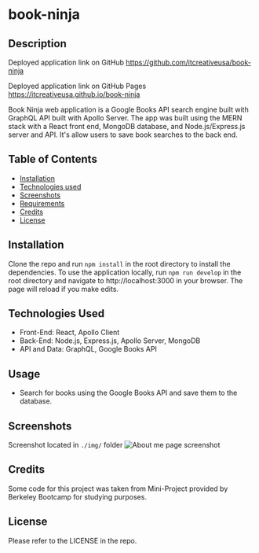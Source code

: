 # book-ninja

## Description

Deployed application link on GitHub
https://github.com/itcreativeusa/book-ninja

Deployed application link on GitHub Pages
https://itcreativeusa.github.io/book-ninja

Book Ninja web application is a Google Books API search engine built with GraphQL API built with Apollo Server. The app was built using the MERN stack with a React front end, MongoDB database, and Node.js/Express.js server and API. It's allow users to save book searches to the back end.

## Table of Contents

- [Installation](#installation)
- [Technologies used](#technologies-used)
- [Screenshots](#screenshots)
- [Requirements](#requirements)
- [Credits](#credits)
- [License](#license)

## Installation

Clone the repo and run `npm install` in the root directory to install the dependencies. To use the application locally, run `npm run develop` in the root directory and navigate to http://localhost:3000 in your browser. The page will reload if you make edits.

## Technologies Used

- Front-End: React, Apollo Client
- Back-End: Node.js, Express.js, Apollo Server, MongoDB
- API and Data: GraphQL, Google Books API

## Usage

- Search for books using the Google Books API and save them to the database.

## Screenshots

Screenshot located in `./img/` folder
![About me page screenshot](./img/screenshot.png)

## Credits

Some code for this project was taken from Mini-Project provided by Berkeley Bootcamp for studying purposes.

## License

Please refer to the LICENSE in the repo.
